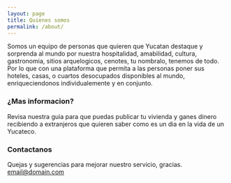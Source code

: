 ```yaml
---
layout: page
title: Quienes somos
permalink: /about/
---
```


Somos un equipo de personas que quieren que Yucatan destaque y sorprenda al mundo por nuestra hospitalidad, amabilidad, cultura, gastronomia, sitios arquelogicos, cenotes, tu nombralo, tenemos de todo. Por lo que con una plataforma que permita a las personas poner sus hoteles, casas, o cuartos desocupados disponibles al mundo, enriqueciendonos individualemente y en conjunto.

### ¿Mas informacion?

Revisa nuestra guia para que puedas publicar tu vivienda y ganes dinero recibiendo a extranjeros que quieren saber como es un dia en la vida de un Yucateco. 

### Contactanos 

Quejas y sugerencias para mejorar nuestro servicio, gracias.
[email@domain.com](mailto:email@domain.com)
